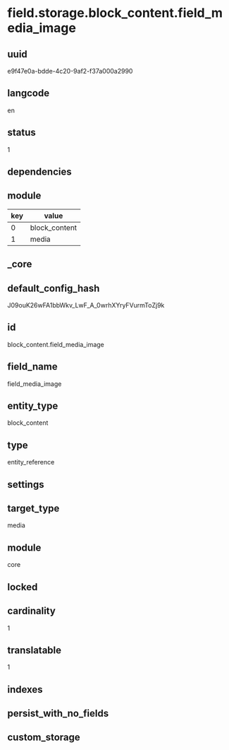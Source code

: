 # field.storage.block_content.field_media_image

## uuid
e9f47e0a-bdde-4c20-9af2-f37a000a2990

## langcode
en

## status
1

## dependencies

## module
|key|value|
|-|-|
|0|block_content|
|1|media|


## _core

## default_config_hash
J09ouK26wFA1bbWkv_LwF_A_0wrhXYryFVurmToZj9k

## id
block_content.field_media_image

## field_name
field_media_image

## entity_type
block_content

## type
entity_reference

## settings

## target_type
media

## module
core

## locked


## cardinality
1

## translatable
1

## indexes


## persist_with_no_fields


## custom_storage

